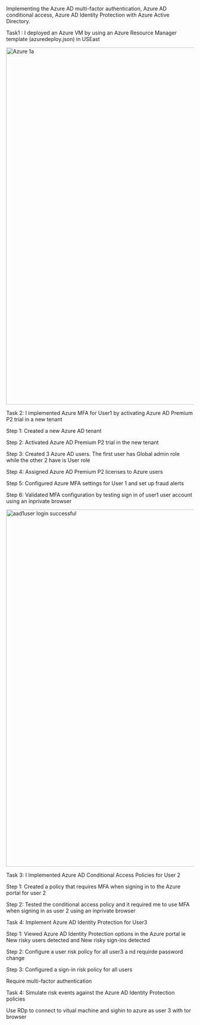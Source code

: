 Implementing the Azure AD multi-factor authentication, Azure AD conditional access, Azure AD Identity Protection with Azure Active Directory.

Task1 : I deployed an Azure VM by using an Azure Resource Manager template (azuredeploy.json) in USEast

<img width="960" alt="Azure 1a" src="https://user-images.githubusercontent.com/110430121/192354789-bca36a21-650a-468a-aced-a17470514767.png">



Task 2: I implemented Azure MFA for User1 by activating Azure AD Premium P2 trial in a new tenant


Step 1: Created a new Azure AD tenant

Step 2: Activated Azure AD Premium P2 trial in the new tenant

Step 3: Created 3 Azure AD users. The first user has Global admin role while the other 2 have is User role

Step 4: Assigned Azure AD Premium P2 licenses to Azure users

Step 5: Configured Azure MFA settings for User 1 and set up fraud alerts

Step 6: Validated MFA configuration by testing sign in of user1 user account using an inprivate browser

<img width="960" alt="aad1user login successful" src="https://user-images.githubusercontent.com/110430121/192353074-75dca0e4-69dc-4963-a5e7-eac936096ea0.png">

Task 3: I Implemented Azure AD Conditional Access Policies for User 2


Step 1: Created a policy that requires MFA when signing in to the Azure portal for user 2

Step 2: Tested the conditional access policy and it required me to use MFA when signing in as user 2 using an  inprivate browser


Task 4: Implement Azure AD Identity Protection for User3


Step 1: Viewed Azure AD Identity Protection options in the Azure portal ie New risky users detected and New risky sign-ins detected

Step 2: Configure a user risk policy for all user3 a nd requirde password change

Step 3: Configured a sign-in risk policy for all users

Require multi-factor authentication

Task 4: Simulate risk events against the Azure AD Identity Protection policies

Use RDp to connect to vitual machine and sighin to azure as user 3 with tor browser




 

















































 














































